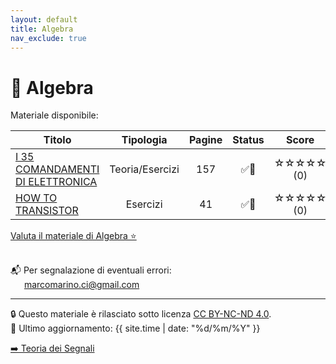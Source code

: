 ```yaml
---
layout: default
title: Algebra
nav_exclude: true
---
```


<script>
  document.addEventListener('DOMContentLoaded', () => {
    const btn = document.getElementById('theme-toggle');
    const saved = localStorage.getItem('theme');
    if (saved) {
      jtd.setTheme(saved);
      if (btn) btn.textContent = saved === 'dark' ? '☀️' : '🌙';
    }
    if (btn) {
      btn.addEventListener('click', () => {
        const curr = jtd.getTheme();
        const next = curr === 'dark' ? 'light' : 'dark';
        jtd.setTheme(next);
        localStorage.setItem('theme', next);
        btn.textContent = next === 'dark' ? '☀️' : '🌙';
      });
    }
  });
</script>

# 📘 Algebra

Materiale disponibile:

<table>
  <thead>
    <tr>
      <th style="width: 69%; text-align: center;">Titolo</th>
      <th style="width: 2%; text-align: center;">Tipologia</th>
      <th style="width: 2%; text-align: center;">Pagine</th>
      <th style="width: 2%; text-align: center;">Status</th>
      <th style="width: 25%; text-align: center;">Score</th>
    </tr>
  </thead>
  <tbody>
    <tr>
      <td>
        <a href="../Elettronica/I 35 COMANDAMENTI DI ELETTRONICA.pdf" target="_blank">I 35 COMANDAMENTI DI ELETTRONICA</a>
      </td>
      <td style="text-align: center;">Teoria/Esercizi</td>
      <td style="text-align: center;">157</td>
      <td style="text-align: center;">✅🔄</td>
      <td style="text-align: center;">☆☆☆☆☆ (0)</td>
    </tr>
    <tr>
      <td>
        <a href="../Elettronica/HOW TO TRANSISTOR.pdf" target="_blank">HOW TO TRANSISTOR</a>
      </td>
      <td style="text-align: center;">Esercizi</td>
      <td style="text-align: center;">41</td>
      <td style="text-align: center;">✅🔄</td>
      <td style="text-align: center;">☆☆☆☆☆ (0)</td>
    </tr>
  </tbody>
</table>

<a href="https://forms.gle/qpdXSWjaTQ6PaftP8" target="_blank" rel="noopener noreferrer">
  Valuta il materiale di Algebra ⭐
</a> <br><br>

📬 Per segnalazione di eventuali errori:  
&emsp;&nbsp;&nbsp;[marcomarino.ci@gmail.com](mailto:marcomarino.ci@gmail.com)

---
🔒 Questo materiale è rilasciato sotto licenza [CC BY-NC-ND 4.0](https://creativecommons.org/licenses/by-nc-nd/4.0/).  
🔗 Ultimo aggiornamento: {{ site.time | date: "%d/%m/%Y" }}

<div class="nav-buttons">
  <a href="/Bibbie/Teoria Dei Segnali/" class="nav-button">➡️ Teoria dei Segnali</a>
</div>
